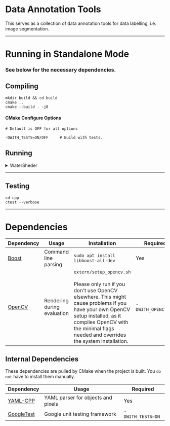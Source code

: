 # Data Annotation Tools

This serves as a collection of data annotation tools for data labelling, i.e. image segmentation.

***

# Running in Standalone Mode

### See below for the necessary dependencies.

## Compiling

```shell
mkdir build && cd build
cmake ..
cmake --build . -j8
```

#### CMake Configure Options

```shell
# Default is OFF for all options

-DWITH_TESTS=ON/OFF     # Build with tests.
```

## Running

<details>
<summary>WaterSheder</summary>
<br>

### A Marker-based Image Segmentation Tool

The algorithm fills the image from drawn marker locations until the image gradient surpasses a specific threshold. This
results in a segmentation around the border of objects with the same color.

To segment an image using the WaterSheder mark connected regions with the mouse. All connected markers form one region,
and you can extend a region by extending the marker. The biggest component needs to be the background, which itself must
have a marker region. This means that at least 2 markers need to be placed.

- [The OpenCV description](https://docs.opencv.org/master/d3/db4/tutorial_py_watershed.html)
- [A great overview over the origin](http://www.cmm.mines-paristech.fr/~beucher/wtshed.html)

```shell
./cpp/app/WaterSheder -h  # Prints the help message.
                          # See it for the required input data and further usage.
```

### Mouse Commands

| Key | Description |  
| ---------- | ----------- |
| `Left` | Draw markers. |

### Keyboard Commands

| Key | Description |  
| ---------- | ----------- |
|`b`| Quick zoom out of the image to see the full image. |
|`c`| Clear all markers in the current visible region. |
|`d`| Toggle delete mode. In delete mode left mouse button strokes remove marked pixels. |
|`n`| Quick zoom into the image to see the enlarged region around your mouse location. <br> The resulting zoom level is based on the `Quick Zoom` trackbar value. |
|`q`| Quit program (Without confirmation). |
|`r`| Toggle to render the watershed mask. |
|`s`| Save the watershed results as a YAML file specified by `-o/--output`. |
|`w`, `SPACE`| Run the watershed algorithm based on the current markers. |
|`0` … `9`  | Set stroke thickness of the left mouse button. |

### Sliders

| Key | Description |  
| ---------- | ----------- |
| `Pos X` | Sets the X pixel position of the top left corner of the visible region. |
| `Pos Y` | Sets the Y pixel position of the top left corner of the visible region. |
| `Zoom` | The current zoom level. 0 = Total zoomed in, 100 = Full image shown. |
| `Quick Zoom` | The zoom level after hitting `n`.  |
| `Thickness` | The thickness of the left mouse button stroke. |

### Best Practices

- Save often! There is no way to reload when the program was closed.
- Zoom in and out of the image with `n` and `b`.
- Repeatedly using `n` follows the mouse movement through the zoomed image.
- If the algorithm does not correctly detect the object border, try to roughly outline the object by extending the
  background marker.
- If you enclose a marker with a loop of another marker, the inner region of the inner marker will be part of the outer
  markers region.

</details>

***

## Testing

```shell
cd cpp 
ctest --verbose
```

***

# Dependencies

| Dependency | Usage | Installation | Required | 
| ---------- | ----------- | ------------ | -------- |
| [Boost](https://www.boost.org/) | Command line parsing | `sudo apt install libboost-all-dev` | Yes |
| [OpenCV](https://docs.opencv.org/master/d7/d9f/tutorial_linux_install.html) | Rendering during evaluation | `extern/setup_opencv.sh` <br><br> Please only run if you don't use OpenCV elsewhere. This might cause problems if you have your own OpenCV setup installed, as it compiles OpenCV with the minimal flags needed and overrides the system installation. | `-DWITH_OPENCV=ON` |

## Internal Dependencies

These dependencies are pulled by CMake when the project is built. You `do not` have to install them manually.

| Dependency | Usage | Required | 
| ---------- | ----------- | -------- |
| [YAML-CPP](https://github.com/jbeder/yaml-cpp.git) | YAML parser for objects and pixels | Yes |
| [GoogleTest](https://github.com/google/googletest) | Google unit testing framework | `-DWITH_TESTS=ON` |
